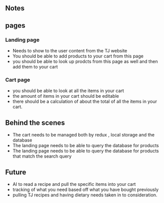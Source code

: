 ## Notes

## pages

### Landing page

- Needs to show to the user content from the TJ website
- You should be able to add products to your cart from this page
- you should be able to look up prodcts from this page as well and then add them to your cart

### Cart page

- you should be able to look at all the items in your cart
- the amount of items in your cart should be editable
- there should be a calculation of about the total of all the items in your cart.

## Behind the scenes

- The cart needs to be managed both by redux , local storage and the database
- The landing page needs to be able to query the database for products
- The landing page needs to be able to query the database for products that match the search query

## Future

- AI to read a recipe and pull the specific items into your cart
- tracking of what you need based off what you have bought previously
- pulling TJ recipes and having dietary needs taken in to consideration.
